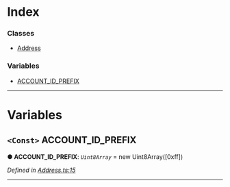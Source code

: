 

# Index

### Classes

* [Address](../classes/_address_.address.md)

### Variables

* [ACCOUNT_ID_PREFIX](_address_.md#account_id_prefix)

---

# Variables

<a id="account_id_prefix"></a>

## `<Const>` ACCOUNT_ID_PREFIX

**● ACCOUNT_ID_PREFIX**: *`Uint8Array`* =  new Uint8Array([0xff])

*Defined in [Address.ts:15](https://github.com/polkadot-js/api/blob/d1a4415/packages/types/src/Address.ts#L15)*

___

